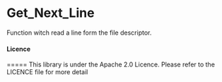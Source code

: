 # Get_Next_Line
Function witch read a line form the file descriptor.

#### Licence
=====
This library is under the Apache 2.0 Licence.
Please refer to the LICENCE file for more detail
